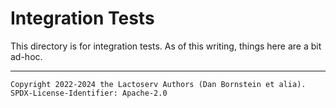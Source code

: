 Integration Tests
=================

This directory is for integration tests. As of this writing, things here are a
bit ad-hoc.

- - - - - - - - - -
```
Copyright 2022-2024 the Lactoserv Authors (Dan Bornstein et alia).
SPDX-License-Identifier: Apache-2.0
```
